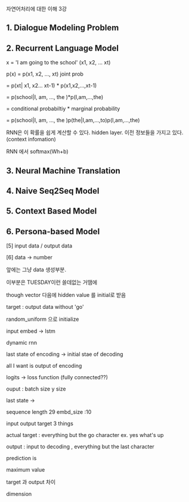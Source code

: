 자연어처리에 대한 이해 3강

## 1. Dialogue Modeling Problem

## 2. Recurrent Language Model

x = 'I am going to the school' (x1, x2, ... xt)

p(x) = p(x1, x2, ..., xt) joint prob

= p(xt| x1, x2... xt-1) * p(x1,x2,...,xt-1)

= p(school|I, am, ..., the )*p(I,am,...,the)

= conditional probabiltiy * marginal probability

= p(school|I, am, ..., the )p(the|I,am,...,to)p(I,am,...,the)

RNN은 이 확률을 쉽게 계산할 수 있다. hidden layer. 이전 정보들을 가지고 있다. (context infomation) 

RNN 에서 softmax(Wh+b)

## 3. Neural Machine Translation

## 4. Naive Seq2Seq Model

## 5. Context Based Model

## 6. Persona-based Model



[5] input data / output data

[6] data -> number

앞에는 그냥 data 생성부분.

<PAD> 이부분은 TUESDAY이런 쓸데없는 거땜에



though vector 다음에 hidden value 를 initial로 받음



target : output data without 'go'

random_uniform 으로 initialize

input embed -> lstm

dynamic rnn

last state of encoding -> initial stae of decoding

all I want is output of encoding

logits -> loss function (fully connected??)

ouput : batch size y size

last state -> 

sequence length 29  embd_size :10





input output target 3 things

actual target : everything but the go character  ex. yes what's up

output : input to decoding , everything but the last character





prediction is

maximum value

 



target 과 output 차이

dimension